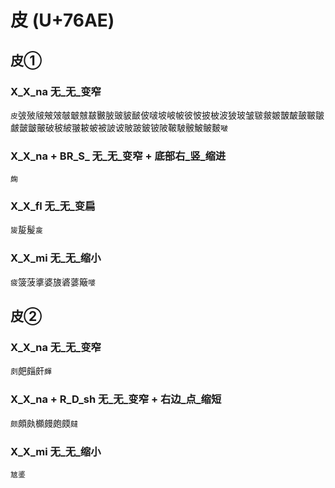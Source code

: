 # 皮 (U+76AE)

## 皮①

### X_X_na 无_无_变窄
`皮`㢰㱟㿭㿮㿰㿲㿴㿶㿷㿺䏢䜵䝛䩅佊啵坡岥帔彼怶披柀波狓玻皱皲皳皴皵皶皷皸皺皻皼皽皾破秛紴翍耚蚾被詖诐貱跛鈹铍陂鞁駊骳鮍鲏麬`㗞`

### X_X_na + BR_S_ 无_无_变窄 + 底部右_竖_缩进
`龾`

### X_X_fl 无_无_变扁
`㿫`㿱髲`㿯`

### X_X_mi 无_无_缩小
`疲`箥菠㨇婆旇碆蔢簸`嘙`

## 皮②

### X_X_na 无_无_变窄
`㓟`㿬㿳皯`皹`

### X_X_na + R_D_sh 无_无_变窄 + 右边_点_缩短
`颇`頗㿪櫇㿸皰㿵`㿹`

### X_X_mi 无_无_缩小
`㝿錃`
